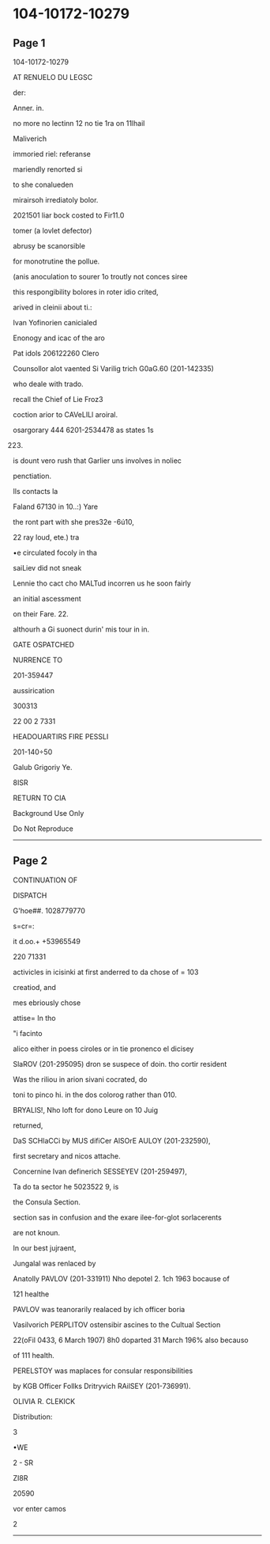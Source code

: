 # 104-10172-10279

## Page 1

104-10172-10279

AT RENUELO DU LEGSC

der:

Anner. in.

no more no lectinn 12 no tie 1ra on 11lhail

Maliverich

immoried riel: referanse

mariendly renorted si

to she conalueden

mirairsoh irrediatoly bolor.

2021501 liar bock costed to Fir11.0

tomer (a lovlet defector)

abrusy be scanorsible

for monotrutine the pollue.

(anis anoculation to sourer 1o troutly not conces siree

this respongibility bolores in roter idio crited,

arived in cleinii about ti.:

Ivan Yofinorien canicialed

Enonogy and icac of the aro

Pat idols 206122260 Clero

Counsollor alot vaented Si Varilig trich G0aG.60 (201-142335)

who deale with trado.

recall the Chief of Lie Froz3

coction arior to CAVeLILl aroiral.

osargorary 444 6201-2534478 as states 1s

223.

is dount vero rush that Garlier uns involves in noliec

penctiation.

Ils contacts la

Faland 67130 in 10..:) Yare

the ront part with she pres32e -6ú10,

22 ray loud, ete.) tra

•e circulated focoly in tha

saiLiev did not sneak

Lennie tho cact cho MALTud incorren us he soon fairly

an initial ascessment

on their Fare. 22.

althourh a Gi suonect durin' mis tour in in.

GATE OSPATCHED

NURRENCE TO

201-359447

aussirication

300313

22 00 2 7331

HEADOUARTIRS FIRE PESSLI

201-140÷50

Galub Grigoriy Ye.

8ISR

RETURN TO CIA

Background Use Only

Do Not Reproduce

---

## Page 2

CONTINUATION OF

DISPATCH

G'hoe##. 1028779770

s=cr=:

it d.oo.+ +53965549

220 71331

activicles in icisinki at first anderred to da chose of = 103

creatiod, and

mes ebriously chose

attise= In tho

"i facinto

alico either in poess ciroles or in tie pronenco el dicisey

SlaROV (201-295095) dron se suspece of doin. tho cortir resident

Was the riliou in arion sivani cocrated, do

toni to pinco hi. in the dos colorog rather than 010.

BRYALIS!, Nho loft for dono Leure on 10 Juig

returned,

DaS SCHlaCCi by MUS difiCer AlSOrE AULOY (201-232590),

first secretary and nicos attache.

Concernine Ivan definerich SESSEYEV (201-259497),

Ta do ta sector he 5023522 9, is

the Consula Section.

section sas in confusion and the exare ilee-for-glot sorlacerents

are not knoun.

In our best jujraent,

Jungalal was renlaced by

Anatolly PAVLOV (201-331911) Nho depotel 2. 1ch 1963 bocause of

121 healthe

PAVLOV was teanorarily realaced by ich officer boria

Vasilvorich PERPLITOV ostensibir ascines to the Cultual Section

22(oFil 0433, 6 March 1907) 8h0 doparted 31 March 196% also becauso

of 111 health.

PERELSTOY was maplaces for consular responsibilities

by KGB Officer Follks Dritryvich RAilSEY (201-736991).

OLIVIA R. CLEKICK

Distribution:

3

•WE

2 - SR

ZI8R

20590

vor enter camos

2

---

